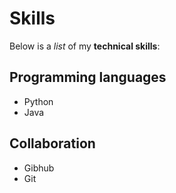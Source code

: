 # Skills

Below is a _list_ of my **technical skills**:

## Programming languages
- Python
- Java 

## Collaboration
- Gibhub
- Git
